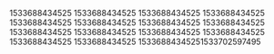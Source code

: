 1533688434525
1533688434525
1533688434525
1533688434525
1533688434525
1533688434525
1533688434525
1533688434525
1533688434525
1533688434525
1533688434525
1533688434525
1533688434525
1533688434525
15336884345251533702597495
